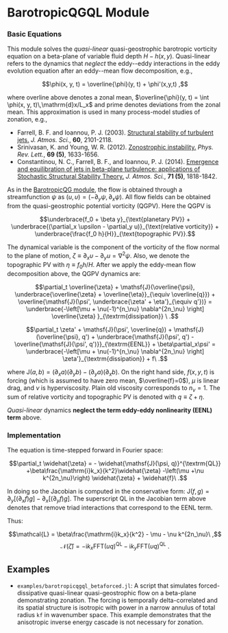 # BarotropicQGQL Module

### Basic Equations

This module solves the *quasi-linear* quasi-geostrophic barotropic vorticity equation on a beta-plane of variable fluid depth $H-h(x,y)$. 
Quasi-linear refers to the dynamics that *neglect* the eddy--eddy interactions in the eddy evolution equation after an eddy--mean flow decomposition, e.g., 

$$\phi(x, y, t) = \overline{\phi}(y, t) + \phi'(x,y,t) ,$$

where overline above denotes a zonal mean, $\overline{\phi}(y, t) = \int \phi(x, y, t)\,\mathrm{d}x/L_x$ and prime denotes deviations from the zonal mean. This approximation is used in many process-model studies of zonation, e.g., 

- Farrell, B. F. and Ioannou, P. J. (2003). [Structural stability of turbulent jets.](http://doi.org/10.1175/1520-0469(2003)060<2101:SSOTJ>2.0.CO;2) *J. Atmos. Sci.*, **60**, 2101-2118.
- Srinivasan, K. and Young, W. R. (2012). [Zonostrophic instability.](http://doi.org/10.1175/JAS-D-11-0200.1) *Phys. Rev. Lett.*, **69 (5)**, 1633-1656.
- Constantinou, N. C., Farrell, B. F., and Ioannou, P. J. (2014). [Emergence and equilibration of jets in beta-plane turbulence: applications of Stochastic Structural Stability Theory.](http://doi.org/10.1175/JAS-D-13-076.1) *J. Atmos. Sci.*, **71 (5)**, 1818-1842.


As in the [BarotropicQG module](barotropicqg.md), the flow is obtained through a streamfunction $\psi$ as $(u, \upsilon) = (-\partial_y\psi, \partial_x\psi)$. All flow fields can be obtained from the quasi-geostrophic potential vorticity (QGPV). Here the QGPV is

$$\underbrace{f_0 + \beta y}_{\text{planetary PV}} + \underbrace{(\partial_x \upsilon
	- \partial_y u)}_{\text{relative vorticity}} +
	\underbrace{\frac{f_0 h}{H}}_{\text{topographic PV}}.$$

The dynamical variable is the component of the vorticity of the flow normal to the plane of motion, $\zeta\equiv \partial_x \upsilon- \partial_y u = \nabla^2\psi$. Also, we denote the topographic PV with $\eta\equiv f_0 h/H$. After we apply the eddy-mean flow decomposition above, the QGPV dynamics are:

$$\partial_t \overline{\zeta} + \mathsf{J}(\overline{\psi}, \underbrace{\overline{\zeta} + \overline{\eta}}_{\equiv \overline{q}}) + \overline{\mathsf{J}(\psi', \underbrace{\zeta' + \eta'}_{\equiv q'})} = \underbrace{-\left[\mu + \nu(-1)^{n_\nu} \nabla^{2n_\nu}
\right] \overline{\zeta} }_{\textrm{dissipation}} \ .$$

$$\partial_t \zeta' + \mathsf{J}(\psi', \overline{q}) + \mathsf{J}(\overline{\psi}, q') + \underbrace{\mathsf{J}(\psi', q') - \overline{\mathsf{J}(\psi', q')}}_{\textrm{EENL}} + 
\beta\partial_x\psi' = \underbrace{-\left[\mu + \nu(-1)^{n_\nu} \nabla^{2n_\nu}
\right] \zeta'}_{\textrm{dissipation}} + f\ .$$

where $\mathsf{J}(a, b) = (\partial_x a)(\partial_y b)-(\partial_y a)(\partial_x b)$. On the right hand side, $f(x,y,t)$ is forcing (which is assumed to have zero mean, $\overline{f}=0$), $\mu$ is linear drag, and $\nu$ is hyperviscosity. Plain old viscosity corresponds to $n_{\nu}=1$. The sum of relative vorticity and topographic PV is denoted with $q\equiv\zeta+\eta$.

*Quasi-linear* dynamics **neglect the term eddy-eddy nonlinearity (EENL) term** above.

### Implementation

The equation is time-stepped forward in Fourier space:

$$\partial_t \widehat{\zeta} = - \widehat{\mathsf{J}(\psi, q)}^{\textrm{QL}} +\beta\frac{\mathrm{i}k_x}{k^2}\widehat{\zeta} -\left(\mu
+\nu k^{2n_\nu}\right) \widehat{\zeta}  + \widehat{f}\ .$$

In doing so the Jacobian is computed in the conservative form: $\mathsf{J}(f,g) =
\partial_y [ (\partial_x f) g] -\partial_x[ (\partial_y f) g]$. The superscript QL in the Jacobian term above denotes that remove triad interactions that correspond to the EENL term.

Thus:

$$\mathcal{L} = \beta\frac{\mathrm{i}k_x}{k^2} - \mu - \nu k^{2n_\nu}\ ,$$
$$\mathcal{N}(\widehat{\zeta}) = - \mathrm{i}k_x \mathrm{FFT}(u q)^{\textrm{QL}}-
	\mathrm{i}k_y \mathrm{FFT}(\upsilon q)^{\textrm{QL}}\ .$$


## Examples

- `examples/barotropicqgql_betaforced.jl`: A script that simulates forced-dissipative quasi-linear quasi-geostrophic flow on a beta-plane demonstrating zonation. The forcing is temporally delta-correlated and its spatial structure is isotropic with power in a narrow annulus of total radius `kf` in wavenumber space. This example demonstrates that the anisotropic inverse energy cascade is not necessary for zonation.
